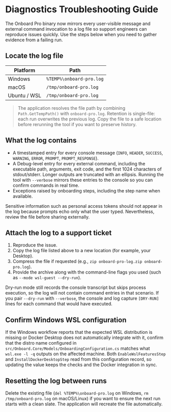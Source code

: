 # Diagnostics Troubleshooting Guide

The Onboard Pro binary now mirrors every user-visible message and external command invocation to a log file so support engineers can reproduce issues quickly. Use the steps below when you need to gather evidence from a failing run.

## Locate the log file

| Platform | Path |
| --- | --- |
| Windows | `%TEMP%\onboard-pro.log` |
| macOS | `/tmp/onboard-pro.log` |
| Ubuntu / WSL | `/tmp/onboard-pro.log` |

> The application resolves the file path by combining `Path.GetTempPath()` with `onboard-pro.log`. Retention is single-file: each run overwrites the previous log. Copy the file to a safe location before rerunning the tool if you want to preserve history.

## What the log contains

- A timestamped entry for every console message (`INFO`, `HEADER`, `SUCCESS`, `WARNING`, `ERROR`, `PROMPT`, `PROMPT_RESPONSE`).
- A Debug-level entry for every external command, including the executable path, arguments, exit code, and the first 1024 characters of stdout/stderr. Longer outputs are truncated with an ellipsis. Running the tool with `--verbose` mirrors these entries to the console so you can confirm commands in real time.
- Exceptions raised by onboarding steps, including the step name when available.

Sensitive information such as personal access tokens should not appear in the log because prompts echo only what the user typed. Nevertheless, review the file before sharing externally.

## Attach the log to a support ticket

1. Reproduce the issue.
2. Copy the log file listed above to a new location (for example, your Desktop).
3. Compress the file if requested (e.g., `zip onboard-pro-log.zip onboard-pro.log`).
4. Provide the archive along with the command-line flags you used (such as `--mode wsl-guest --dry-run`).

Dry-run mode still records the console transcript but skips process execution, so the log will not contain command entries in that scenario. If you pair `--dry-run` with `--verbose`, the console and log capture `[DRY-RUN]` lines for each command that would have executed.

## Confirm Windows WSL configuration

If the Windows workflow reports that the expected WSL distribution is missing or Docker Desktop does not automatically integrate with it, confirm that the distro name configured in `src/Onboard.Core/Models/OnboardingConfiguration.cs` matches what `wsl.exe -l -q` outputs on the affected machine. Both `EnableWslFeaturesStep` and `InstallDockerDesktopStep` read from this configuration record, so updating the value keeps the checks and the Docker integration in sync.

## Resetting the log between runs

Delete the existing file (`del %TEMP%\onboard-pro.log` on Windows, `rm /tmp/onboard-pro.log` on macOS/Linux) if you want to ensure the next run starts with a clean slate. The application will recreate the file automatically.
